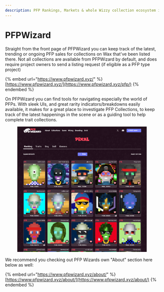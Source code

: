 ```yaml
---
description: PFP Rankings, Markets & whole Wizzy collection ecosystem in itself
---
```


# PFPWizard

Straight from the front page of PFPWizard you can keep track of the latest, trending or ongoing PFP sales for collections on Wax that've been listed there. Not all collections are available from PFPWizard by default, and does require project owners to send a listing request (if eligible as a PFP type project)

{% embed url="https://www.pfpwizard.xyz/" %}
[https://www.pfpwizard.xyz/](https://www.pfpwizard.xyz/pfp/)
{% endembed %}

On PFPWizard you can find tools for navigating especially the world of PFPs. With sleek UIs, and great rarity indicators/breakdowns easily available, it makes for a great place to investigate PFP Collections, to keep track of the latest happenings in the scene or as a guiding tool to help complete trait collections.

<figure><img src="../../../.gitbook/assets/image (80).png" alt=""><figcaption></figcaption></figure>

We recommend you checking out PFP Wizards own "About" section here below as well:

{% embed url="https://www.pfpwizard.xyz/about/" %}
[https://www.pfpwizard.xyz/about/](https://www.pfpwizard.xyz/about/)
{% endembed %}

